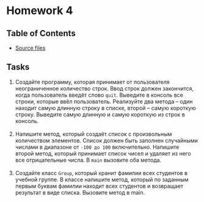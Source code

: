 # Homework 4

## Table of Contents
* [Source files](./src)

## Tasks

1. Создайте программу, которая принимает от пользователя
неограниченное количество строк. Ввод строк должен закончится,
когда пользователь введёт слово `quit`. Выведите в консоль все
строки, которые ввёл пользователь. Реализуйте два метода – один
находит самую длинную строку в списке, второй – самую короткую
строку. Выведите самую длинную и самую короткую из строк в консоль.
<br><br>
2. Напишите метод, который создаёт список с произвольным
количеством элементов. Список должен быть заполнен случайными
числами в диапазоне от `-100 до 100` включительно. Напишите
второй метод, который принимает список чисел и удаляет из него
все отрицательные числа. В `main` вызовите оба метода.
<br><br>
3. Создайте класс `Group`, который хранит фамилии всех студентов
в учебной группе. В классе напишите метод, который по заданным
первым буквам фамилии находит всех студентов и возвращает
результат в виде списка. Вызовите метод в main.